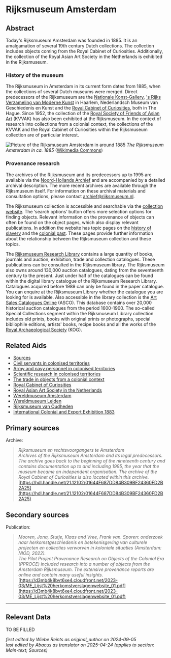 
# Rijksmuseum Amsterdam


## Abstract

Today's Rijksmuseum Amsterdam was founded in 1885. It is an amalgamation of several 19th century Dutch collections. The collection includes objects coming from the Royal Cabinet of Curiosities. Additionally, the collection of the Royal Asian Art Society in the Netherlands is exhibited in the Rijksmuseum.

### History of the museum

The Rijksmuseum in Amsterdam in its current form dates from 1885, when the collections of several Dutch museums were merged. Direct predecessors of the Rijksmuseum are the [Nationale Konst-Gallery](http://www.wikidata.org/entity/Q23959785), ['s Rijks Verzameling van Moderne Kunst](http://www.wikidata.org/entity/Q51543916) in Haarlem, Nederlandsch Museum van Geschiedenis en Kunst and the [Royal Cabinet of Curiosities](http://www.wikidata.org/entity/Q34076860), both in The Hague. Since 1952, the collection of the [Royal Society of Friends of Asian Art](http://www.wikidata.org/entity/Q96749093) (KVVAK) has also been exhibited at the Rijksmuseum. In the context of research into collections from a colonial context, the collections of the KVVAK and the Royal Cabinet of Curiosities within the Rijksmuseum collection are of particular interest.

![Picture of the Rijksmuseum Amsterdam in around 1885](https://upload.wikimedia.org/wikipedia/commons/9/96/Rijksmuseum_Amsterdam_ca_1895_rotated.jpg)
_The Rijksmuseum Amsterdam in ca. 1885_ ([Wikimedia Commons](https://commons.wikimedia.org/wiki/File:Rijksmuseum_Amsterdam_ca_1895_rotated.jpg))

### Provenance research

The archives of the Rijksmuseum and its predecessors up to 1995 are available via the [Noord-Hollands Archief](https://hdl.handle.net/21.12102/01644F687DD84B309BF24360FD2B2A25) and are accompanied by a detailed archival description. The more recent archives are available through the Rijksmuseum itself. For information on these archival materials and consultation options, please contact [archief@rijksmuseum.nl](mailto:archief@rijksmuseum.nl).

The Rijksmuseum collection is accessible and searchable via the [collection website](https://www.rijksmuseum.nl/en/collection). The ‘search options’ button offers more selection options for finding objects. Relevant information on the provenance of objects can often be found on the object pages, which also display relevant publications. In addition the website has topic pages on the [history of slavery](https://www.rijksmuseum.nl/en/whats-on/exhibitions/past/rijksmuseum-and-slavery) and the [colonial past](https://www.rijksmuseum.nl/en/collection/discover/politics-and-economy/colonial-history). These pages provide further information about the relationship between the Rijksmuseum collection and these topics.

The [Rijksmuseum Research Library](https://library.rijksmuseum.nl/cgi-bin/koha/opac-main.pl) contains a large quantity of books, journals and auction, exhibition, trade and collection catalogues. These publications can be consulted in the Rijksmuseum library. The Rijksmuseum also owns around 130,000 auction catalogues, dating from the seventeenth century to the present. Just under half of the catalogues can be found within the digital library catalogue of the Rijksmuseum Research Library. Catalogues acquired before 1989 can only be found in the paper catalogue. You can enquire at the Rijksmuseum Library whether the catalogue you are looking for is available. Also accessible in the library collection is the [Art Sales Catalogues Online](https://primarysources.brillonline.com/browse/art-sales-catalogues-online) (ASCO). This database contains over 20,000 historical auction catalogues from the period 1600-1900. The so-called Special Collections segment within the Rijksmuseum Library collection includes old prints, books with original prints or photographs, special bibliophile editions, artists' books, recipe books and all the works of the [Royal Archaeological Society](http://www.wikidata.org/entity/Q18635333) (KOG).


## Related Aids

 - [Sources](niveau1/English/Sources_20240501.yml)  
 - [Civil servants in colonised territories](niveau2/English/CivilServants_20240316.yml)  
 - [Army and navy personnel in colonised territories](niveau2/English/MilitaryAndNavy_20240417.yml)  
 - [Scientific research in colonised territories](niveau2/English/Science_20240821.yml)  
 - [The trade in objects from a colonial context](niveau2/English/Trade_20240316.yml)  
 - [Royal Cabinet of Curiosities](niveau3/English/KKZ_20240417.yml)  
 - [Royal Asian Art Society in the Netherlands](niveau3/English/KVVAK_20240508.yml)  
 - [Wereldmuseum Amsterdam](niveau3/English/WMAmsterdam_20240809.yml")  
 - [Wereldmuseum Leiden](niveau3/English/WMLeiden_20240508.yml)  
 - [Rijksmuseum van Oudheden](niveau3/English/RMO_20241106.yml)  
 - [International Colonial and Export Exhibition 1883](niveau3/English/Wereldtentoonstelling1883_20250602.yml)  

## Primary sources

Archive:
  > *Rijksmuseum en rechtsvoorgangers te Amsterdam*  
> _Archives of the Rijksmuseum Amsterdam and its legal predecessors. The archive goes back to the beginning of the nineteenth century and contains documentation up to and including 1995, the year that the museum became an independent organisation. The archive of the Royal Cabinet of Curiosities is also located within this archive._  
> [https://hdl.handle.net/21.12102/01644F687DD84B309BF24360FD2B2A25](https://hdl.handle.net/21.12102/01644F687DD84B309BF24360FD2B2A25)  
## Secondary sources

Publication:
  > *Mooren, Jona, Stutje, Klaas and Vree, Frank van. Sporen: onderzoek naar herkomstgeschiedenis en betekenisgeving van culturele projecten en collecties verworven in koloniale situaties (Amsterdam: NIOD, 2022).*  
> _The Pilot Project Provenance Research on Objects of the Colonial Era (PPROCE) included research into a number of objects from the Amsterdam Rijksmuseum. The extensive provenance reports are online and contain many useful insights._  
> [https://d3mb4k8bvt6xe4.cloudfront.net/2023-03/ME_Lijst%20herkomstverslagenwebsite_01.pdf](https://d3mb4k8bvt6xe4.cloudfront.net/2023-03/ME_Lijst%20herkomstverslagenwebsite_01.pdf)  


---
## Relevant Data 
TO BE FILLED

_first edited by Wiebe Reints as original_author on 2024-09-05_  
_last edited by Abacus as translator on 2025-04-24
        (applies to section: Main-text; Sources)_
        